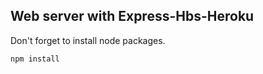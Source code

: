 
## Web server with Express-Hbs-Heroku

Don't forget to install node packages.

```
npm install
```


